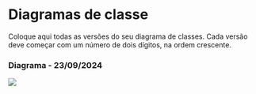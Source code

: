 # Diagramas de classe
Coloque aqui todas as versões do seu diagrama de classes. Cada versão deve começar com um número de dois dígitos, na ordem crescente.

### Diagrama  - 23/09/2024
<img src = https://github.com/pucmg-aulas/turmamanha-g2-x-men-evolution/blob/master/docs/diagramas/Xulambs%20Park%20(2).png>
